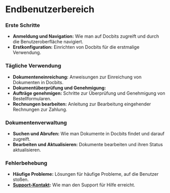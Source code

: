 # Endbenutzerbereich

### Erste Schritte

* **Anmeldung und Navigation:** Wie man auf Docbits zugreift und durch die Benutzeroberfläche navigiert.
* **Erstkonfiguration:** Einrichten von Docbits für die erstmalige Verwendung.

### Tägliche Verwendung

* **Dokumenteneinreichung:** Anweisungen zur Einreichung von Dokumenten in Docbits.
* **Dokumentüberprüfung und Genehmigung:**
* **Aufträge genehmigen:** Schritte zur Überprüfung und Genehmigung von Bestellformularen.
* **Rechnungen bearbeiten:** Anleitung zur Bearbeitung eingehender Rechnungen zur Zahlung.

### Dokumentenverwaltung

* **Suchen und Abrufen:** Wie man Dokumente in Docbits findet und darauf zugreift.
* **Bearbeiten und Aktualisieren:** Dokumente bearbeiten und ihren Status aktualisieren.

### Fehlerbehebung

* **Häufige Probleme:** Lösungen für häufige Probleme, auf die Benutzer stoßen.
* [**Support-Kontakt**](overview/user-support.md)**:** Wie man den Support für Hilfe erreicht.
